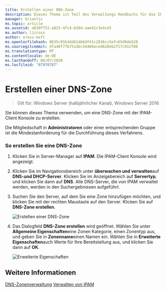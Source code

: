 ```yaml
---
title: Erstellen einer DNS-Zone
description: Dieses Thema ist Teil des Verwaltungs Handbuchs für die IP-Adressverwaltung (IPAM) in Windows Server 2016.
manager: brianlic
ms.topic: article
ms.assetid: a030ff51-a815-4fc4-b26d-aae41c3e4ce5
ms.author: lizross
author: eross-msft
ms.openlocfilehash: 0635c91b3dd61db6df41c2836cc5efc65d9de520
ms.sourcegitcommit: dfa48f77b751dbc34409aced628eb2f17c912f08
ms.translationtype: MT
ms.contentlocale: de-DE
ms.lasthandoff: 08/07/2020
ms.locfileid: "87970787"
---
```

# <a name="create-a-dns-zone"></a>Erstellen einer DNS-Zone

>Gilt für: Windows Server (halbjährlicher Kanal), Windows Server 2016

Sie können dieses Thema verwenden, um eine DNS-Zone mit der IPAM-Client Konsole zu erstellen.

Die Mitgliedschaft in **Administratoren** oder einer entsprechenden Gruppe ist die Mindestanforderung für die Durchführung dieses Verfahrens.

### <a name="to-create-a-dns-zone"></a>So erstellen Sie eine DNS-Zone

1.  Klicken Sie in Server-Manager auf **IPAM**. Die IPAM-Client Konsole wird angezeigt.

2.  Klicken Sie im Navigationsbereich unter **überwachen und verwalten**auf **DNS-und DHCP-Server**. Klicken Sie im Anzeigebereich auf **Servertyp**, und klicken Sie dann auf **DNS**. Alle DNS-Server, die von IPAM verwaltet werden, werden in den Suchergebnissen aufgeführt.

3.  Suchen Sie den Server, auf dem Sie eine Zone hinzufügen möchten, und klicken Sie mit der rechten Maustaste auf den Server.  Klicken Sie auf **DNS-Zone erstellen**.

    ![Erstellen einer DNS-Zone](../../media/Create-a-DNS-Zone/ipam_CreateDNSZone_01a.jpg)

4.  Das Dialogfeld **DNS-Zone erstellen** wird geöffnet. Wählen Sie unter **Allgemeine Eigenschaften**eine Zonen Kategorie, einen Zonentyp aus, und geben Sie in **Zonenname**einen Namen ein. Wählen Sie in **Erweiterte Eigenschaften**auch Werte für Ihre Bereitstellung aus, und klicken Sie dann auf **OK**.

    ![Erweiterte Eigenschaften](../../media/Create-a-DNS-Zone/ipam_CreateDNSZone_02a.jpg)

## <a name="see-also"></a>Weitere Informationen
[DNS-Zonenverwaltung](DNS-Zone-Management.md) 
 [Verwalten von IPAM](Manage-IPAM.md)



